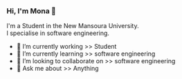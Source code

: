 ### Hi, I'm Mona 👋

I'm a Student in the New Mansoura University.<br>
I specialise in software engineering.<br>

- 🔭 I’m currently working >> Student
- 🌱 I’m currently learning >> software engineering
- 👯 I’m looking to collaborate on >> software engineering
- 💬 Ask me about >> Anything
 <!--
- 📫 How to reach me >> [linkedin](https://www.linkedin.com/in/ammar-werdani/) 
-->
